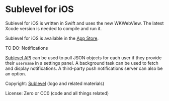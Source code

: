 # Sublevel for iOS

Sublevel for iOS is written in Swift and uses the new WKWebView. The latest Xcode version is needed to compile and run it.

Sublevel for iOS is available in the [App Store](https://itunes.apple.com/us/app/sublevel/id999682117?mt=8).

TO DO: Notifications

[Sublevel API](https://sublevel.net/developer/) can be used to pull JSON objects for each user if they provide their `username` in a settings panel. A background task can be used to fetch and display notifications. A third-party push notifications server can also be an option.

Copyright: [Sublevel](https://sublevel.net/) (logo and related materials)

License: Zero or CC0 (code and all things related)
